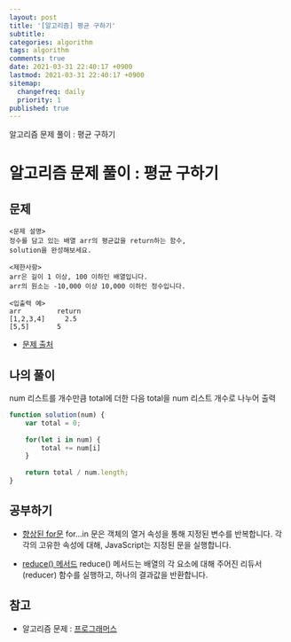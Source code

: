 ```yaml
---
layout: post
title: '[알고리즘] 평균 구하기'
subtitle: 
categories: algorithm
tags: algorithm
comments: true
date: 2021-03-31 22:40:17 +0900
lastmod: 2021-03-31 22:40:17 +0900
sitemap:
  changefreq: daily
  priority: 1
published: true
---
```


알고리즘 문제 풀이 : 평균 구하기<br />

# 알고리즘 문제 풀이 : 평균 구하기

## 문제 
```text
<문제 설명>
정수를 담고 있는 배열 arr의 평균값을 return하는 함수, 
solution을 완성해보세요.

<제한사항>
arr은 길이 1 이상, 100 이하인 배열입니다.
arr의 원소는 -10,000 이상 10,000 이하인 정수입니다.

<입출력 예>
arr	        return
[1,2,3,4]	  2.5
[5,5]       5
```

* [문제 출처](https://programmers.co.kr/learn/courses/30/lessons/12944)



## 나의 풀이
num 리스트를 개수만큼 total에 더한 다음
total을 num 리스트 개수로 나누어 출력

```javascript
function solution(num) {
    var total = 0;
    
    for(let i in num) {
        total += num[i]
    }
    
    return total / num.length;
}
```



## 공부하기
- [향상된 for문](https://developer.mozilla.org/ko/docs/Web/JavaScript/Guide/Loops_and_iteration#for...in_문)
for...in  문은 객체의 열거 속성을 통해 지정된 변수를 반복합니다. 각각의 고유한 속성에 대해, JavaScript는 지정된 문을 실행합니다.

- [reduce() 메서드](https://developer.mozilla.org/ko/docs/Web/JavaScript/Reference/Global_Objects/Array/Reduce)
reduce() 메서드는 배열의 각 요소에 대해 주어진 리듀서(reducer) 함수를 실행하고, 하나의 결과값을 반환합니다.


## 참고
- 알고리즘 문제 : [프로그래머스](https://programmers.co.kr)